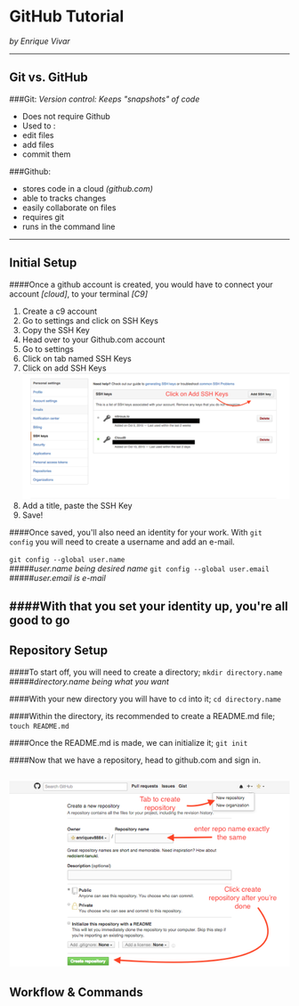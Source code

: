 # GitHub Tutorial

_by Enrique Vivar_

---
## Git vs. GitHub
###Git: _Version control: Keeps "snapshots" of code_
* Does not require Github
* Used to :  
 * edit files
 * add files
 * commit them  

###Github:
* stores code in a cloud _(github.com)_
* able to tracks changes
* easily collaborate on files
* requires git 
* runs in the command line

---
## Initial Setup  
####Once a github account is created, you would have to connect your account _[cloud]_, to your terminal _[C9]_  
1. Create a c9 account  
2. Go to settings and click on SSH Keys  
3. Copy the SSH Key  
4. Head over to your Github.com account   
5. Go to settings  
6. Click on tab named SSH Keys  
7. Click on add SSH Keys  
![pic](SSH-Keys.png)  
8. Add a title, paste the SSH Key 
9. Save!

####Once saved, you'll also need an identity for your work. With `git config` you will need to create a username and add an e-mail.
  

`git config --global user.name`  
#####_user.name being desired name_
`git config --global user.email` 
#####_user.email is e-mail_

####With that you set your identity up, you're all good to go
---
## Repository Setup

####To start off, you will need to create a directory;
   `mkdir directory.name`   
#####_directory.name being what you want_
  
####With your new directory you will have to `cd` into it; 
   `cd directory.name`

####Within the directory, its recommended to create a README.md file;
   `touch README.md`

####Once the README.md is made, we can initialize it;
   `git init`
   
####Now that we have a repository, head to github.com and sign in.

![pic](github-repo.png)
---
## Workflow & Commands